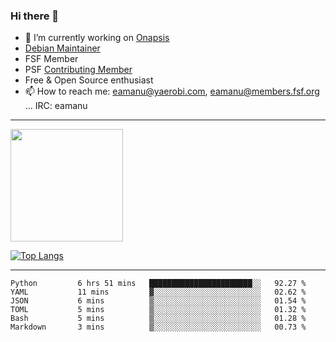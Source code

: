 ### Hi there 👋


- 🔭 I’m currently working on [Onapsis](http://onapsis.com)
- [Debian Maintainer](https://qa.debian.org/developer.php?login=eamanu%40yaerobi.com)
- FSF Member
- PSF [Contributing Member](https://www.python.org/psf/membership/#what-membership-classes-are-there)
- Free & Open Source enthusiast 
- 📫 How to reach me: eamanu@yaerobi.com, eamanu@members.fsf.org ... IRC: eamanu

---

<img height="180em" src="https://github-readme-stats.vercel.app/api?theme=dark&username=eamanu&show_icons=true&hide_border=true&&count_private=true&include_all_commits=true" />

[![Top Langs](https://github-readme-stats.vercel.app/api/top-langs/?theme=dark&username=eamanu&layout=compact)](https://github.com/anuraghazra/github-readme-stats)

---

<!--START_SECTION:waka-->

```text
Python         6 hrs 51 mins   ███████████████████████░░   92.27 %
YAML           11 mins         ▓░░░░░░░░░░░░░░░░░░░░░░░░   02.62 %
JSON           6 mins          ▒░░░░░░░░░░░░░░░░░░░░░░░░   01.54 %
TOML           5 mins          ▒░░░░░░░░░░░░░░░░░░░░░░░░   01.32 %
Bash           5 mins          ▒░░░░░░░░░░░░░░░░░░░░░░░░   01.28 %
Markdown       3 mins          ▒░░░░░░░░░░░░░░░░░░░░░░░░   00.73 %
```

<!--END_SECTION:waka-->
